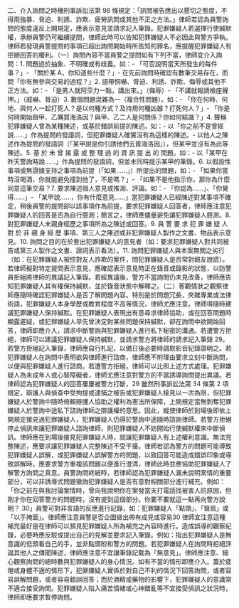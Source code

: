 二、介入詢問之時機刑事訴訟法第 98 條規定：「訊問被告應出以懇切之態度，不得用強暴、脅迫、利誘、詐欺、疲勞訊問或其他不正之方法。」律師若認為員警詢問的態度違反上開規定，應表示意見並請求記入筆錄。犯罪嫌疑人若選擇行使緘默權，承辦員警仍可繼續提問，律師此時可以告知犯罪嫌疑人不必因此與警方爭執。律師若發現員警提問的事項已超出詢問開始時所告知的罪名，應提醒犯罪嫌疑人有拒絕回答的權利。（一）詢問內容不當員警之提問如有下列不當，律師宜介入詢問：1. 問題過於抽象、不明確或有歧義。如：- 「可否說明當天所發生的每件事？」- 「關於某 A，你知道些什麼？」- 在先前詢問時確認有數筆交易存在，而問「你有無參與交易的過程？」2. 語帶恫嚇、脅迫、利誘、詐欺、侮辱或其他不正方法。如：- 「是男人就阿莎力一點，講出來。」（侮辱）- 「不講就報請檢座聲押。」（威嚇、脅迫）3. 數個問題混雜為一（複合性問題）。如：- 「你在何時、何地、與何人一起打死人？是以何種方式？及持用何種凶器？打死何人？」- 「你是何時開始跟甲、乙購買海洛因？與甲、乙二人是何關係？你如何結識？」4. 聲稱犯罪嫌疑人曾為某種陳述，或基於錯誤前提的陳述。如：- 以「你之前不是曾經說……」作為提問的發語詞，但犯罪嫌疑人確實沒有為這樣的陳述。- 以他人之陳述作為提問的發語詞（「某甲說是你引誘他們去賣海洛因」），但某甲並沒有為此等陳述。5. 基 於 未 曾 揭 露 或 整 理 過 的 資 訊 提 出 的 問題。如：- 以「某甲在昨天警詢時說……」作為提問的發語詞，但並未同時提示某甲的筆錄。6. 以假設性事項或無證據支持之事項為前提（「如果……」）所提出的問題，如：- 「如果你當時沒喝酒，你就能避免撞到他了，不是嗎？」- 「如果不是他指示你，那你為什麼同意這筆交易？7. 要求陳述個人意見或推測、評論。如：- 「你認為……」、「你覺得……」- 「某甲說……，你有什麼意見……」當犯罪嫌疑人已經陳述對某事項不確定，稍後員警的提問卻以該事項作為前提，要求犯罪嫌疑人回答者，律師應注意犯罪嫌疑人的回答是否為自行臆測；簡言之，律師應儘量避免讓犯罪嫌疑人臆測。8. 對犯罪嫌疑人未親身經歷之事項所為之陳述或回答。9. 員 警 要 求 犯 罪 嫌 疑 人 對 於 非 親 身 經 歷 事項、第三人之陳述或非犯罪嫌疑人製作之文書、物品表示意見。10. 詢問之目的在於套出犯罪嫌疑人的意見者（如：要求犯罪嫌疑人對共同被告或第三人製作之文書、證詞表示看法）。11. 詢問犯罪嫌疑人與本案無關之劣行（如：在犯罪嫌疑人被控對友人詐欺的案件，問犯罪嫌疑人是否常對親友說謊）。若律師擬對特定提問表示意見，應確認表示意見時正在錄音或錄影的狀態，以防警員拒絕將律師的異議記入筆錄。若經異議後，警方不當詢問仍未見改善，律師應告知犯罪嫌疑人其有權保持緘默，並於錄音狀態中解釋之。（二）客觀情狀之觀察律師應隨時確認犯罪嫌疑人是否了解問題內容。特別是於問題冗長，夾雜專業或法律術語，犯罪嫌疑人本身學歷或教育程度不高等情況，律師尤應注意。律師得隨時建議犯罪嫌疑人保持緘默。在犯罪嫌疑人表現出有意尋求律師協助，或在回答問題時顯露遲疑，或犯罪嫌疑人早先曾決定對某些問題保持緘默，卻在詢問中欲開始回答，律師即應介入，請求中斷警詢與犯罪嫌疑人進行私下秘密的溝通。若遭警方拒絕，律師可以建議犯罪嫌疑人保持緘默，並請求警方將律師的請求記入筆錄 29。若警方拒絕記入筆錄，律師應自行札記，以備日後必要時調取影音紀錄證明之。若犯罪嫌疑人在詢問中表明欲與律師進行諮商，律師應不附理由要求立刻中斷詢問，以便與犯罪嫌疑人進行諮商。若遭警方拒絕，律師可以比照上述方式處理。犯罪嫌疑人為未成年人或心智障礙者，律師尤應注意對警方的不當誘導詢問提出異議。若律師認為犯罪嫌疑人的回答屢屢被警方打斷，29 雖然刑事訴訟法第 34 條第 2 項規定，辯護人與偵查中受拘提或逮捕之被告或犯罪嫌疑人接見以一次為限，但犯罪嫌疑人於警詢中隨時倚賴辯護人協助之權利為憲法所保障，上開規定當無剝奪犯罪嫌疑人於警詢中途私下諮詢律師之辯護權的意思。因此，縱使律師於到場後即依上開規定接見過犯罪嫌疑人，犯罪嫌疑人仍得於警詢中途隨時諮詢律師。若警方拒絕停止偵訊來讓犯罪嫌疑人諮詢律師，則犯罪嫌疑人不妨開始行使緘默權來中斷偵訊。律師應在到場後接見犯罪嫌疑人時，就讓犯罪嫌疑人有上述權利意識。無法完整陳述，應要求讓犯罪嫌疑人完整陳述不受干擾。律師若認為警方的問題可能導致犯罪嫌疑人誤解，或犯罪嫌疑人誤解警方的問題，以致回答可能造成錯誤印象或導致誤解時，應要求警方重複該問題以便進行澄清，律師此時並應協助犯罪嫌疑人了解警方詢問之真意。員警詢問終結時，若律師認為犯罪嫌疑人漏未說明案情的重要部分，可以非誘導式問題徵詢犯罪嫌疑人是否有意對相關部分進行補充。例如：「你之前在與我討論案情時，曾向我說明你在案發當天打電話找被害人的原因，但剛才你在回答警方的問題時，沒有提到這個部分。你要不要就這一點再向警方說明？ 30」員警可對非言語的反應進行記錄，如：犯罪嫌疑人「點頭」、「聳肩」或「以手掩面」。律師應注意員警是否企圖做出帶有成見或容易30 律師宜注意這種補充最好是在律師可以預見犯罪嫌疑人所為補充之內容時進行。造成誤導的觀察紀錄，必要時應反駁或提出自己的見解並要求記入筆錄。例如：指出犯罪嫌疑人是無意識的低頭看自己的手，並非點頭附和警方的問題。若犯罪嫌疑人在詢問時拒絕評論其他人之傳聞陳述，律師應注意不宜讓筆錄記載為「無意見」。律師應注意、細心觀察詢問的總時數與犯罪嫌疑人的身心情況。如有不當的情形即應介入。蓋於疲倦或身體不適的情形下，犯罪嫌疑人實係於對自己不利的情況下回答詢問，或者容易誤解問題，或者容易錯誤回答；而於酒精或藥物的影響下，犯罪嫌疑人的意識常不適合接受詢問。犯罪嫌疑人陷入痛苦情緒或心神錯亂等不宜接受偵訊之狀況時，律師即應要求暫停詢問。
